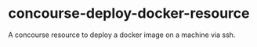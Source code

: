 # concourse-deploy-docker-resource
A concourse resource to deploy a docker image on a machine via ssh.
